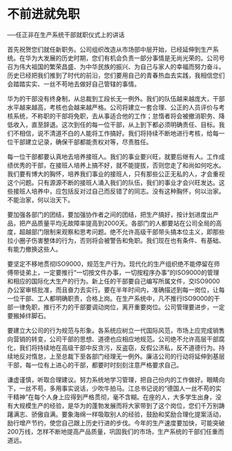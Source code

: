 # 不前进就免职

──任正非在生产系统干部就职仪式上的讲话

首先祝贺您们就任新职务。公司组织改造从市场部中层开始，已经延伸到生产系统。在华为大发展的历史时期，您们有机会负责一部分事情是无尚光荣的。公司号召为伟大祖国的繁荣昌盛、为中华民族的振兴、为自己与家人的幸福而努力奋斗。历史已经把我们推到了时代的前沿，您们要用自己的青春热血去实践，我相信您们会踏踏实实、一丝不苟地去做好自己管辖的事情。

华为的干部没有终身制，从总裁到工段长无一例外。我们的队伍越来越庞大，干部水平越来越高，考核也会越来越严格。公司将建立一套合理、公正的人员评价与考核系统，不称职的干部将免职，去从事适合他的工作；怠惰者将会被撤消职务、降低收入，直至辞退。这次到任的每一位干部，从上到下都必须明确责任、目标。我们不相信，说不清道不白的人能将工作搞好。我们将持续不断地进行考核，给每一位干部建立记录，确保干部都能责权对等，尽责胜任。

每一位干部都要认真地去培养接班人。我们的事业要兴旺，就要后继有人。工作成绩优秀的干部，在接班人培养上搞不好，就不能提拔，否则您走了和尚如何吃水。我们要有博大的胸怀，培养我们事业的接班人，只有那些公正无私的人，才会重视这个问题。只有源源不断的接班人涌入我们的队伍，我们的事业才会兴旺发达。这些接班人培养中，应包括反对过自己而反错了的同志。没有这种胸怀，何以治家。不能治家，何以治天下。

要加强各部门的团结，要加强协作者之间的团结，把生产搞好，按计划进度出产品，把产品质量平均无故障率提高到2000天。各部门的人都要站在公司全局的高度，超越部门限制来观察和思考问题。绝不允许高级干部带头搞本位主义，即那些拉小圈子伤害整体的行为，否则将会被警告和免职。我们现在也有条件、有基础、有能力撤换这些人。

要坚定不移地贯彻ISO9000，规范生产行为。现代化的生产组织绝不能停留在师傅带徒弟上，一定要推行“一切按文件办事，一切按程序办事”的ISO9000的管理和相应的国际化大生产的行为。新上任的干部要自己编写所属文件，交ISO9000办公室审核批准，而且奋力去实行。要在半年时间内，准确描述到每一岗位，让每一位干部、工人都明确职责，合格上岗。在生产系统中，凡不推行ISO9000的干部一律免职，推行不力的干部要调动岗位，离开重要岗位。公司管理要进步，一定要搬掉绊脚石。

要建立大公司的行为规范与形象。各系统应树立一代国际风范，市场上应完成销售向营销的转变，公司干部的思想、道德也应相应地规范。公司绝不允许高层干部腐化，我们将持续地在高级干部中反贪污，反盗窃，反假公济私，反不道德行为。持续地反对惰怠，上至总裁下至各部门经理无一例外。廉洁公司的行动将延伸到基层干部，每一位有上进心的干部，都要时时刻刻注意严格要求自己。

谦虚谨慎，听取合理建议。努力系统地学习管理，把自己份内的工作做好。眼睛向下，一丝不苟，多用事实说话，少吹牛拍马。江总书记说的“德国人一丝不苟的实干精神”在每个人身上应得到严格贯彻，毫不含糊。在座的人，大多学生出身，没有大规模生产的经验，是华为的蓬勃发展而将大家带到了这个岗位，您们千万别踌躇满志、骄傲自满。要象海绵一样吸取别人的经验，鼓励和奖励合理化提案活动，励行增产节约，使您自己跟上历史行进的步伐。今年的生产速度要加快，可能突破200万线，怎样不断地提高产品质量，巩固我们的市场，生产系统的干部们任重而道远。

